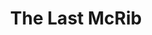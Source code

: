 ---
layout: portfolios
title: The Last McRib
thumb_image: /assets/images/placeholder-2.png
video_url: 'https://player.vimeo.com/video/244576471'
cliente: McDonald's
agencia: We Are Unlimited
categorias: ["animação", "2d"]
description_text: 
---